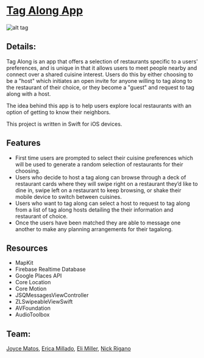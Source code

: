 # [Tag Along App](http://tagalongapp.wixsite.com/tagalong)

![alt tag](https://github.com/learn-co-students/TagAlong/blob/master/FlatironMasterpiece/Assets.xcassets/tagalong_logo.png)

## Details:

Tag Along is an app that offers a selection of restaurants specific to a users' preferences, and is unique in that it allows users to meet people nearby and connect over a shared cuisine interest. Users do this by either choosing to be a "host" which initiates an open invite for anyone willing to tag along to the restaurant of their choice, or they become a "guest" and request to tag along with a host. 

The idea behind this app is to help users explore local restaurants with an option of getting to know their neighbors.

This project is written in Swift for iOS devices.

## Features
- First time users are prompted to select their cuisine preferences which will be used to generate a random selection of restaurants for their choosing.  
- Users who decide to host a tag along can browse through a deck of restaurant cards where they will swipe right on a restaurant they’d like to dine in, swipe left on a restaurant to keep browsing, or shake their mobile device to switch between cuisines. 
- Users who want to tag along can select a host to request to tag along from a list of tag along hosts detailing the their information and restaurant of choice.
- Once the users have been matched they are able to message one another to make any planning arrangements for their tagalong.


## Resources
- MapKit
- Firebase Realtime Database
- Google Places API
- Core Location
- Core Motion
- JSQMessagesViewController
- ZLSwipeableViewSwift
- AVFoundation
- AudioToolbox

## Team:
[Joyce Matos](https://github.com/JoyceMatos), [Erica Millado](https://github.com/yayitserica), [Eli Miller](https://github.com/elimiller783), [Nick Rigano](https://github.com/nrigano)

